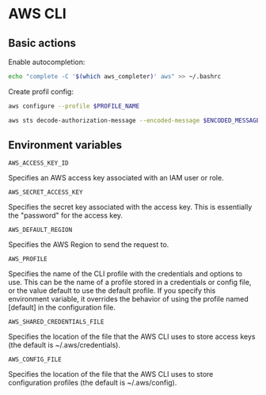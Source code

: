 # AWS CLI

## Basic actions

Enable autocompletion:

```bash
echo "complete -C '$(which aws_completer)' aws" >> ~/.bashrc
```

Create profil config:

```bash
aws configure --profile $PROFILE_NAME
```

```bash
aws sts decode-authorization-message --encoded-message $ENCODED_MESSAGE | jq -r .DecodedMessage | sed 's/\\"/"/g' | jq .
```

## Environment variables

`AWS_ACCESS_KEY_ID`

Specifies an AWS access key associated with an IAM user or role.

`AWS_SECRET_ACCESS_KEY`

Specifies the secret key associated with the access key. This is essentially the "password" for the access key.

`AWS_DEFAULT_REGION`

Specifies the AWS Region to send the request to.

`AWS_PROFILE`

Specifies the name of the CLI profile with the credentials and options to use. This can be the name of a profile stored in a credentials or config file, or the value default to use the default profile. If you specify this environment variable, it overrides the behavior of using the profile named [default] in the configuration file.

`AWS_SHARED_CREDENTIALS_FILE`

Specifies the location of the file that the AWS CLI uses to store access keys (the default is ~/.aws/credentials).

`AWS_CONFIG_FILE`

Specifies the location of the file that the AWS CLI uses to store configuration profiles (the default is ~/.aws/config).
